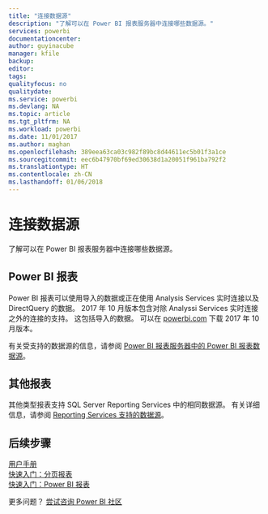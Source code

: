 ```yaml
---
title: "连接数据源"
description: "了解可以在 Power BI 报表服务器中连接哪些数据源。"
services: powerbi
documentationcenter: 
author: guyinacube
manager: kfile
backup: 
editor: 
tags: 
qualityfocus: no
qualitydate: 
ms.service: powerbi
ms.devlang: NA
ms.topic: article
ms.tgt_pltfrm: NA
ms.workload: powerbi
ms.date: 11/01/2017
ms.author: maghan
ms.openlocfilehash: 389eea63ca03c982f89bc8d44611ec5b01f3a1ce
ms.sourcegitcommit: eec6b47970bf69ed30638d1a20051f961ba792f2
ms.translationtype: HT
ms.contentlocale: zh-CN
ms.lasthandoff: 01/06/2018
---
```

# <a name="connecting-to-data-sources"></a>连接数据源
了解可以在 Power BI 报表服务器中连接哪些数据源。

## <a name="power-bi-reports"></a>Power BI 报表
Power BI 报表可以使用导入的数据或正在使用 Analysis Services 实时连接以及 DirectQuery 的数据。 2017 年 10 月版本包含对除 Analyssi Services 实时连接之外的连接的支持。 这包括导入的数据。 可以在 [powerbi.com](https://powerbi.microsoft.com/report-server/) 下载 2017 年 10 月版本。

有关受支持的数据源的信息，请参阅 [Power BI 报表服务器中的 Power BI 报表数据源](data-sources.md)。

## <a name="other-reports"></a>其他报表
其他类型报表支持 SQL Server Reporting Services 中的相同数据源。 有关详细信息，请参阅 [Reporting Services 支持的数据源](https://docs.microsoft.com/sql/reporting-services/report-data/data-sources-supported-by-reporting-services-ssrs)。

## <a name="next-steps"></a>后续步骤
[用户手册](user-handbook-overview.md)  
[快速入门：分页报表](quickstart-create-paginated-report.md)  
[快速入门：Power BI 报表](quickstart-create-powerbi-report.md)

更多问题？ [尝试咨询 Power BI 社区](https://community.powerbi.com/)


